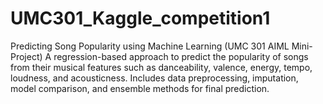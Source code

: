 # UMC301_Kaggle_competition1
Predicting Song Popularity using Machine Learning (UMC 301 AIML Mini-Project) A regression-based approach to predict the popularity of songs from their musical features such as danceability, valence, energy, tempo, loudness, and acousticness. Includes data preprocessing, imputation, model comparison, and ensemble methods for final prediction.
